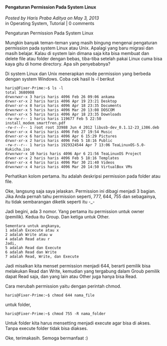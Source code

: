 #### Pengaturan Permission Pada System Linux
_Posted by Haris Praba Aditya on May 3, 2013_
<br>
in Operating System, Tutorial | 0 comments	

Pengaturan Permission Pada System Linux	

Mungkin banyak teman-teman yang masih bingung mengenai pengaturan permission pada system Linux atau Unix. Apalagi yang baru migrasi dan masih belajar. Kalau di system lain dimana saja kita bisa membuat dan delete file atau folder dengan bebas, tiba-tiba setelah pakai Linux cuma bisa kaya gitu di home directory. Apa sih penyebabnya?

Di system Linux dan Unix menerapkan mode permission yang berbeda dengan system Windows. Coba cek hasil ls -l berikut
```
haris@Fixer-Prime:~$ ls -l
total 3680908
drwxrwxr-x 3 haris haris 4096 Feb 26 09:06 ankama
drwxr-xr-x 2 haris haris 4096 Apr 19 23:21 Desktop
drwxr-xr-x 8 haris haris 4096 Apr 18 23:35 Documents
drwxrwxr-x 5 haris haris 4096 Mar 20 13:08 DOSCOM
drwxr-xr-x 5 haris haris 4096 Apr 18 23:35 Downloads
-rw-rw-r-- 1 haris haris 119677 Feb 5 22:50 install_modem_smartfren.pdf
-rw-r--r-- 1 root root 33988 Jun 4 2012 libusb-dev_0.1.12-23_i386.deb
drwxr-xr-x 4 haris haris 4096 Feb 27 19:54 Music
drwxr-xr-x 6 haris haris 4096 Apr 6 15:29 Pictures
drwxr-xr-x 2 haris haris 4096 Feb 5 18:16 Public
-rw-r--r-- 1 haris haris 1929324544 Apr 7 13:06 TeaLinuxOS-5.0-Kukicha.iso
drwxrwxr-x 10 haris haris 4096 Apr 6 21:56 TeaLinuxOS Project
drwxr-xr-x 2 haris haris 4096 Feb 5 18:16 Templates
drwxr-xr-x 4 haris haris 4096 Mar 30 21:40 Videos
drwxrwxr-x 4 haris haris 4096 Mar 20 14:50 VirtualBox VMs
```

Perhatikan kolom pertama. Itu adalah deskripsi permission pada folder atau file.

Oke, langsung saja saya jelaskan. Permission ini dibagi menjadi 3 bagian. Jika Anda pernah tahu permission seperti, 777, 644, 755 dan sebagainya, itu tidak sembarangan diketik seperti itu -_-

Jadi begini, ada 3 nomor. Yang pertama itu permission untuk owner (pemilik). Kedua itu Group. Dan ketiga untuk Other.
```
Sementara untuk angkanya,
1 adalah Excecute atau x
2 adalah Write atau w
4 adalah Read atau r
Jadi,
5 adalah Read dan Execute
6 adalah Read dan Write
7 adalah Read, Write, dan Execute
```

Jadi misalkan kita menset permission menjadi 644, berarti pemilik bisa melakukan Read dan Write, kemudian yang tergabung dalam Groub pemilik dapat Read saja, dan yang lain atau Other juga hanya bisa Read.

Cara merubah permission yaitu dengan perintah chmod.
```
haris@Fixer-Prime:~$ chmod 644 nama_file
```

untuk folder,
```
haris@Fixer-Prime:~$ chmod 755 -R nama_folder
```

Untuk folder kita harus mensetting menjadi execute agar bisa di akses. Tanpa execute folder tidak bisa diakses.

Oke, terimakasih. Semoga bermanfaat :)